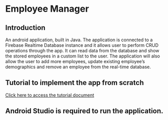 # Employee Manager
## Introduction
An android application, built in Java. The application is connected to a Firebase Realtime Database instance and it allows user to perform CRUD operations through the app. It can read data from the database and show the stored employees in a custom list to the user. The application will also allow the user to add more employees, update existing employee’s demographics and remove an employee from the real-time database.

## Tutorial to implement the app from scratch
[Click here to access the tutorial document](DMIT2504ProjectTutorial.docx)

## Android Studio is required to run the application.